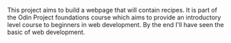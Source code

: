 This project aims to build a webpage that will contain recipes.
It is part of the Odin Project foundations course which aims to provide an introductory level course to beginners in web development.
By the end I'll have seen the basic of web development.
